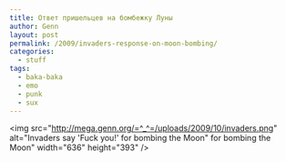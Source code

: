 ```yaml
---
title: Ответ пришельцев на бомбежку Луны
author: Genn
layout: post
permalink: /2009/invaders-response-on-moon-bombing/
categories:
  - stuff
tags:
  - baka-baka
  - emo
  - punk
  - sux
---
```

<img src="http://mega.genn.org/=^_^=/uploads/2009/10/invaders.png" alt="Invaders say 'Fuck you!' for bombing the Moon" for bombing the Moon" width="636" height="393" />